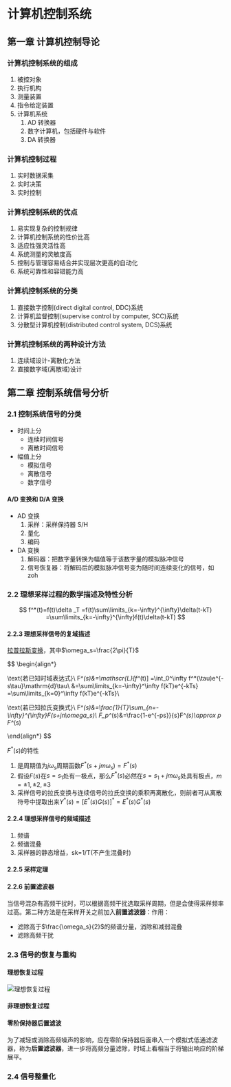 # 计算机控制系统

## 第一章 计算机控制导论

### 计算机控制系统的组成

1. 被控对象
2. 执行机构
3. 测量装置
4. 指令给定装置
5. 计算机系统
   1. AD 转换器
   2. 数字计算机，包括硬件与软件
   3. DA 转换器

### 计算机控制过程

1. 实时数据采集
2. 实时决策
3. 实时控制

### 计算机控制系统的优点

1. 易实现复杂的控制规律
2. 计算机控制系统的性价比高
3. 适应性强灵活性高
4. 系统测量的灵敏度高
5. 控制与管理容易结合并实现层次更高的自动化
6. 系统可靠性和容错能力高

### 计算机控制系统的分类

1. 直接数字控制(direct digital control, DDC)系统
2. 计算机监督控制(supervise control by computer, SCC)系统
3. 分散型计算机控制(distributed control system, DCS)系统

### 计算机控制系统的两种设计方法

1. 连续域设计-离散化方法
2. 直接数字域(离散域)设计

## 第二章 控制系统信号分析

### 2.1 控制系统信号的分类

- 时间上分
  - 连续时间信号
  - 离散时间信号
- 幅值上分
  - 模拟信号
  - 离散信号
  - 数字信号

#### A/D 变换和 D/A 变换

- AD 变换
  1. 采样：采样保持器 S/H
  2. 量化
  3. 编码
- DA 变换
  1. 解码器：把数字量转换为幅值等于该数字量的模拟脉冲信号
  2. 信号恢复器：将解码后的模拟脉冲信号变为随时间连续变化的信号，如 zoh

### 2.2 理想采样过程的数学描述及特性分析

$$
f^*(t)=f(t)\delta _T
=f(t)\sum\limits_{k=-\infty}^{\infty}\delta(t-kT)
=\sum\limits_{k=-\infty}^{\infty}f(t)\delta(t-kT)
$$

#### 2.2.3 理想采样信号的复域描述

[拉普拉斯变换](https://zhuanlan.zhihu.com/p/152647974)，其中$\omega_s=\frac{2\pi}{T}$

$$
\begin{align*}

\text{若已知时域表达式}\\
F^*(s)&=\mathscr{L}[f^*(t)]
=\int_0^\infty f^*(\tau)e^{-s\tau}\mathrm{d}\tau\\
&=\sum\limits_{k=-\infty}^\infty f(kT)e^{-kTs}
=\sum\limits_{k=0}^\infty f(kT)e^{-kTs}\\

\text{若已知拉氏变换式}\\
F^*(s)&=\frac{1}{T}\sum_{n=-\infty}^{\infty}F(s+jn\omega_s)\\
F_p^*(s)&=\frac{1-e^{-ps}}{s}F^*(s)\approx p F^*(s)

\end{align*}
$$

$F^*(s)$的特性

1. 是周期值为$j\omega_s$周期函数$F^*(s+jm\omega_s)=F^*(s)$
2. 假设$F(s)$在$s=s_1$处有一极点，那么$F^*(s)$必然在$s=s_1+jm\omega_s$处具有极点，$m=\pm 1, \pm 2,\pm 3$
3. 采样信号的拉氏变换与连续信号的拉氏变换的乘积再离散化，则前者可从离散符号中提取出来$Y^*(s)=[E^*(s) G(s)]^*=E^*(s) G^*(s)$

#### 2.2.4 理想采样信号的频域描述

1. 频谱
2. 频谱混叠
3. 采样器的静态增益，sk=1/T(不产生混叠时)

#### 2.2.5 采样定理

#### 2.2.6 前置滤波器

当信号混杂有高频干扰时，可以根据高频干扰选取采样周期，但是会使得采样频率过高。第二种方法是在采样开关之前加入**前置滤波器**：作用：

- 滤除高于$\frac{\omega_s}{2}$的频谱分量，消除和减弱混叠
- 滤除高频干扰

### 2.3 信号的恢复与重构

#### 理想恢复过程

![理想恢复过程](https://tse1-mm.cn.bing.net/th/id/OIP.mIFoZ5PiQNmuYOjEzZ8p7gAAAA?pid=ImgDet&rs=1)

#### 非理想恢复过程

#### 零阶保持器后置滤波

为了减轻或消除高频噪声的影响，应在零阶保持器后面串入一个模拟式低通滤波器，称为**后置滤波器**，进一步将高频分量滤除，时域上看相当于将输出响应的阶梯展平。

### 2.4 信号整量化
